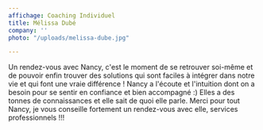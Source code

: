 ```yaml
---
affichage: Coaching Individuel
title: Mélissa Dubé
company: ''
photo: "/uploads/melissa-dube.jpg"

---
```

Un rendez-vous avec Nancy, c'est le moment de se retrouver soi-même et de pouvoir enfin trouver des solutions qui sont faciles à intégrer dans notre vie et qui font une vraie différence ! Nancy a l'écoute et l'intuition dont on a besoin pour se sentir en confiance et bien accompagné :) Elles a des tonnes de connaissances et elle sait de quoi elle parle. Merci pour tout Nancy, je vous conseille fortement un rendez-vous avec elle, services professionnels !!!